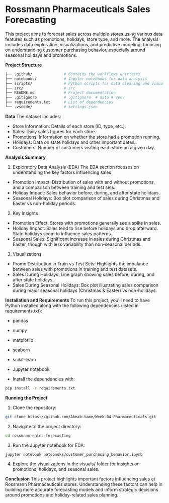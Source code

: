 # Rossmann Pharmaceuticals Sales Forecasting
This project aims to forecast sales across multiple stores using various data features such as promotions, holidays, store type, and more. The analysis includes data exploration, visualizations, and predictive modeling, focusing on understanding customer purchasing behavior, especially around seasonal holidays and promotions.

**Project Structure**
```bash
├── .github/              # Contains the workflows unittests
├── notebooks/            # Jupyter notebooks for data analysis
├── scripts/              # Python scripts for data cleaning and visualization
├── src/                  # src
├── README.md             # Project documentation
├── .gitignore            # .gitignore  # data # venv
├── requirements.txt      # List of dependencies
└── .vscode/              # settings.json
```
**Data**
The dataset includes:

- Store Information: Details of each store (ID, type, etc.).
- Sales: Daily sales figures for each store.
- Promotions: Information on whether the store had a promotion running.
- Holidays: Data on state holidays and other important dates.
- Customers: Number of customers visiting each store on a given day.

**Analysis Summary**
1. Exploratory Data Analysis (EDA)
The EDA section focuses on understanding the key factors influencing sales:

- Promotion Impact: Distribution of sales with and without promotions, and a comparison between training and test sets.
- Holiday Impact: Sales behavior before, during, and after state holidays.
- Seasonal Holidays: Box plot comparison of sales during Christmas and Easter vs non-holiday periods.
2. Key Insights
- Promotion Effect: Stores with promotions generally see a spike in sales.
- Holiday Impact: Sales tend to rise before holidays and drop afterward. State holidays seem to influence sales patterns.
- Seasonal Sales: Significant increase in sales during Christmas and Easter, though with less variability than non-seasonal periods.
3. Visualizations
- Promo Distribution in Train vs Test Sets: Highlights the imbalance between sales with promotions in training and test datasets.
- Sales During Holidays: Line graph showing sales before, during, and after state holidays.
- Sales During Seasonal Holidays: Box plot illustrating sales comparison during major seasonal holidays (Christmas & Easter) vs non-holidays.

**Installation and Requirements**
To run this project, you'll need to have Python installed along with the following dependencies (listed in requirements.txt):

- pandas
- numpy
- matplotlib
- seaborn
- scikit-learn
- Jupyter notebook

- Install the dependencies with:
```bash
pip install -r requirements.txt
```
**Running the Project**
1. Clone the repository:

```bash
git clone https://github.com/Akeab-tame/Week-04-Pharmaceuticals.git
```
2. Navigate to the project directory:

```bash
cd rossmann-sales-forecasting
```
3. Run the Jupyter notebook for EDA:
```bash
jupyter notebook notebooks/customer_purchasing_behavior.ipynb
```
4. Explore the visualizations in the visuals/ folder for insights on promotions, holidays, and seasonal sales.

**Conclusion**
This project highlights important factors influencing sales at Rossmann Pharmaceuticals stores. Understanding these factors can help in building more accurate forecasting models and inform strategic decisions around promotions and holiday-related sales planning.
